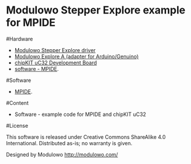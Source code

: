 # Modulowo Stepper Explore example for MPIDE

#Hardware

<ul>
	<li><a href="https://store.modulowo.com/en_GB/p/Stepper-Explore/395">Modulowo Stepper Explore driver</a></li>
	<li><a href="https://store.modulowo.com/pl/p/Modulowo-Explore-A-dla-Arduino-Genuino/399">Modulowo Explore A (adapter for Arduino/Genuino)</a></li>
	<li><a title="chipKIT uC32 Development Board" href="http://www.microchip.com/DevelopmentTools/ProductDetails.aspx?PartNO=TDGL017">chipKIT uC32 Development Board</a></li>
	<li><a href="http://chipkit.net/">software - MPIDE</a>.</li>
</ul>

#Software
<ul>
	<li><a href="http://chipkit.net/">MPIDE</a>.</li>
</ul>

#Content
<ul>
	<li>Software - example code for MPIDE and chipKIT uC32
</ul>

#License 

This software is released under Creative Commons ShareAlike 4.0 International. Distributed as-is; no warranty is given. 

Designed by Modulowo http://modulowo.com/

